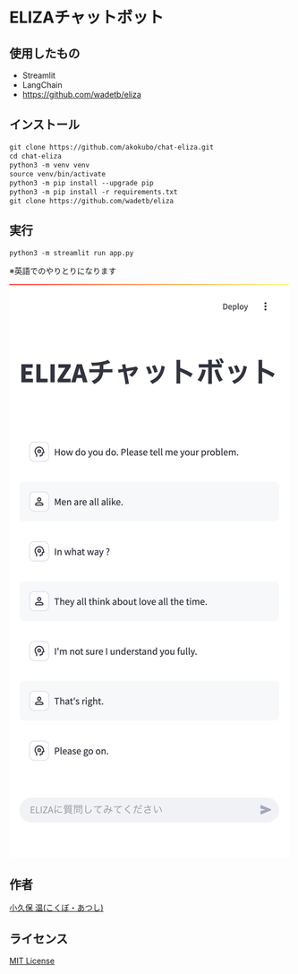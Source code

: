 # ELIZAチャットボット

## 使用したもの
 - Streamlit
 - LangChain
 - https://github.com/wadetb/eliza

## インストール
```
git clone https://github.com/akokubo/chat-eliza.git
cd chat-eliza
python3 -m venv venv
source venv/bin/activate
python3 -m pip install --upgrade pip
python3 -m pip install -r requirements.txt
git clone https://github.com/wadetb/eliza
```

## 実行
```
python3 -m streamlit run app.py
```

※英語でのやりとりになります

![スクリーンショット](images/screenshot.jpg)

## 作者
[小久保 温(こくぼ・あつし)](https://akokubo.github.io/)

## ライセンス
[MIT License](LICENSE)
